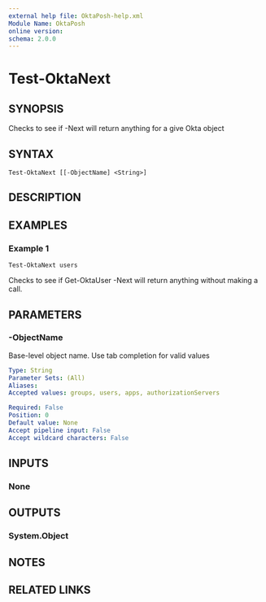 ```yaml
---
external help file: OktaPosh-help.xml
Module Name: OktaPosh
online version:
schema: 2.0.0
---
```


# Test-OktaNext

## SYNOPSIS
Checks to see if -Next will return anything for a give Okta object

## SYNTAX

```
Test-OktaNext [[-ObjectName] <String>]
```

## DESCRIPTION

## EXAMPLES

### Example 1
```
Test-OktaNext users
```

Checks to see if Get-OktaUser -Next will return anything without making a call.

## PARAMETERS

### -ObjectName
Base-level object name.
Use tab completion for valid values

```yaml
Type: String
Parameter Sets: (All)
Aliases:
Accepted values: groups, users, apps, authorizationServers

Required: False
Position: 0
Default value: None
Accept pipeline input: False
Accept wildcard characters: False
```

## INPUTS

### None
## OUTPUTS

### System.Object
## NOTES

## RELATED LINKS

